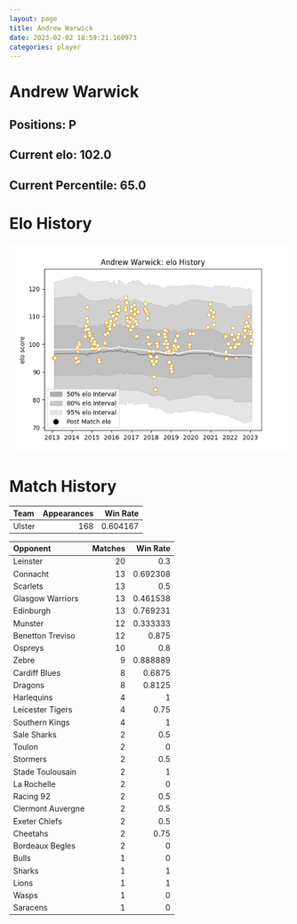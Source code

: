 ```yaml
---  
layout: page  
title: Andrew Warwick  
date: 2023-02-02 18:59:21.160973  
categories: player  
---
```

# Andrew Warwick

## Positions: P

## Current elo: 102.0

## Current Percentile: 65.0

# Elo History


![elo history](history_AndrewWarwick.png)
# Match History


| Team   |   Appearances |   Win Rate |
|:-------|--------------:|-----------:|
| Ulster |           168 |   0.604167 |

| Opponent          |   Matches |   Win Rate |
|:------------------|----------:|-----------:|
| Leinster          |        20 |   0.3      |
| Connacht          |        13 |   0.692308 |
| Scarlets          |        13 |   0.5      |
| Glasgow Warriors  |        13 |   0.461538 |
| Edinburgh         |        13 |   0.769231 |
| Munster           |        12 |   0.333333 |
| Benetton Treviso  |        12 |   0.875    |
| Ospreys           |        10 |   0.8      |
| Zebre             |         9 |   0.888889 |
| Cardiff Blues     |         8 |   0.6875   |
| Dragons           |         8 |   0.8125   |
| Harlequins        |         4 |   1        |
| Leicester Tigers  |         4 |   0.75     |
| Southern Kings    |         4 |   1        |
| Sale Sharks       |         2 |   0.5      |
| Toulon            |         2 |   0        |
| Stormers          |         2 |   0.5      |
| Stade Toulousain  |         2 |   1        |
| La Rochelle       |         2 |   0        |
| Racing 92         |         2 |   0.5      |
| Clermont Auvergne |         2 |   0.5      |
| Exeter Chiefs     |         2 |   0.5      |
| Cheetahs          |         2 |   0.75     |
| Bordeaux Begles   |         2 |   0        |
| Bulls             |         1 |   0        |
| Sharks            |         1 |   1        |
| Lions             |         1 |   1        |
| Wasps             |         1 |   0        |
| Saracens          |         1 |   0        |